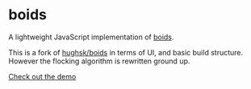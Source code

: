 # boids #

A lightweight JavaScript implementation of [boids](http://en.wikipedia.org/wiki/Boids). 

This is a fork of [hughsk/boids](https://github.com/hughsk/boids) in terms of UI, and basic build structure. However the flocking algorithm is rewritten ground up.

[Check out the demo](http://anoopelias.github.io/boids)

